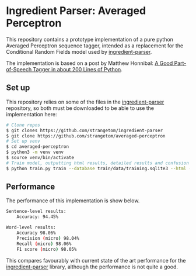 # Ingredient Parser: Averaged Perceptron

This repository contains a prototype implementation of a pure python Averaged Perceptron sequence tagger, intended as a replacement for the Conditional Random Fields model used by [ingredient-parser](https://github.com/strangetom/ingredient-parser).

The implementation is based on a post by Matthew Honnibal: [A Good Part-of-Speech Tagger in about 200 Lines of Python](https://explosion.ai/blog/part-of-speech-pos-tagger-in-python).

## Set up

This repository relies on some of the files in the [ingredient-parser](https://github.com/strangetom/ingredient-parser) repository, so both must be downloaded to be able to use the implementation here:

```bash
# Clone repos
$ git clones https://github.com/strangetom/ingredient-parser
$ git clone https://github.com/strangetom/averaged-perceptron
# Set up venv
$ cd averaged-perceptron
$ python3 -m venv venv
$ source venv/bin/activate
# Train model, outputting html results, detailed results and confusion matrix
$ python train.py train --database train/data/training.sqlite3 --html --detailed --confusion
```

## Performance

The performance of this implementation is show below.

```bash
Sentence-level results:
	Accuracy: 94.45%

Word-level results:
	Accuracy 98.06%
	Precision (micro) 98.04%
	Recall (micro) 98.06%
	F1 score (micro) 98.05%
```

This compares favourably with current state of the art performance for the [ingredient-parser](https://github.com/strangetom/ingredient-parser) library, although the performance is not quite a good.



